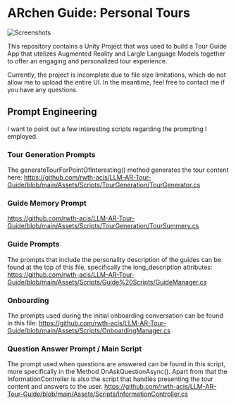 # ARchen Guide: Personal Tours

![Screenshots](https://github.com/user-attachments/assets/226d9f8e-caa9-486b-8300-d9b4d1dd2283)

This repository contains a Unity Project that was used to build a Tour Guide App that utelizes Augmented Reality and Largle Language Models together to offer an engaging and personalized tour experience.

Currently, the project is incomplete due to file size limitations, which do not allow me to upload the entire UI. In the meantime, feel free to contact me if you have any questions.
## Prompt Engineering 
I want to point out a few interesting scripts regarding the prompting I employed.

### Tour Generation Prompts
The generateTourForPointOfInteresting() method generates the tour content here:
https://github.com/rwth-acis/LLM-AR-Tour-Guide/blob/main/Assets/Scripts/TourGeneration/TourGenerator.cs

### Guide Memory Prompt
https://github.com/rwth-acis/LLM-AR-Tour-Guide/blob/main/Assets/Scripts/TourGeneration/TourSummery.cs

### Guide Prompts
The prompts that include the personality description of the guides can be found at the top of this file, specifically the long_description attributes:
https://github.com/rwth-acis/LLM-AR-Tour-Guide/blob/main/Assets/Scripts/Guide%20Scripts/GuideManager.cs

### Onboarding
The prompts used during the initial onboarding conversation can be found in this file:
https://github.com/rwth-acis/LLM-AR-Tour-Guide/blob/main/Assets/Scripts/OnboardingManager.cs

### Question Answer Prompt / Main Script
The prompt used when questions are answered can be found in this script, more specifically in the Method OnAskQuestionAsync(). Apart from that the InformationController is also the script that handles presenting the tour content and answers to the user.
https://github.com/rwth-acis/LLM-AR-Tour-Guide/blob/main/Assets/Scripts/InformationController.cs
